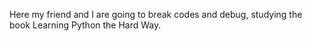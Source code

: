 Here my friend and I are going to break codes and debug, studying the book Learning Python the Hard Way.
